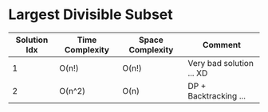 # Largest Divisible Subset

| Solution Idx | Time Complexity | Space Complexity | Comment                  |
| ------------ | --------------- | ---------------- | ------------------------ |
| 1            | O(n!)           | O(n!)            | Very bad solution ... XD |
| 2            | O(n^2)          | O(n)             | DP + Backtracking ...    |
